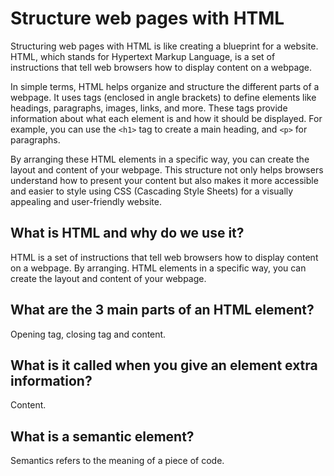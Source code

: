 # Structure web pages with HTML

Structuring web pages with HTML is like creating a blueprint for a website. HTML, which stands for Hypertext Markup Language, is a set of instructions that tell web browsers how to display content on a webpage.

In simple terms, HTML helps organize and structure the different parts of a webpage. It uses tags (enclosed in angle brackets) to define elements like headings, paragraphs, images, links, and more. These tags provide information about what each element is and how it should be displayed. For example, you can use the `<h1>` tag to create a main heading, and `<p>` for paragraphs.

By arranging these HTML elements in a specific way, you can create the layout and content of your webpage. This structure not only helps browsers understand how to present your content but also makes it more accessible and easier to style using CSS (Cascading Style Sheets) for a visually appealing and user-friendly website.

## What is HTML and why do we use it?

HTML is a set of instructions that tell web browsers how to display content on a webpage. By arranging. HTML elements in a specific way, you can create the layout and content of your webpage.

## What are the 3 main parts of an HTML element?

Opening tag, closing tag and content.

## What is it called when you give an element extra information?

Content.

## What is a semantic element?

Semantics refers to the meaning of a piece of code.
